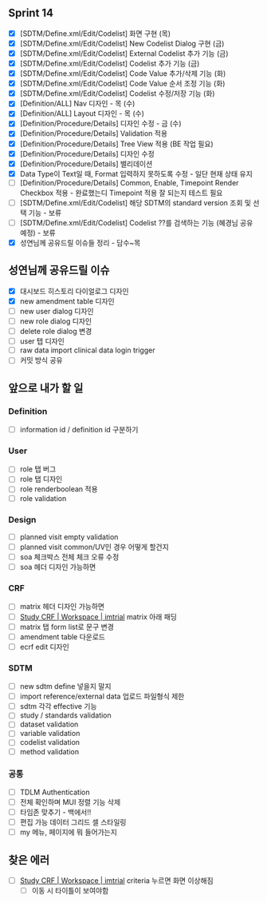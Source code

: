 ## Sprint 14

- [x] \[SDTM/Define.xml\/Edit/Codelist] 화면 구현 (목)
- [x] \[SDTM/Define.xml\/Edit/Codelist] New Codelist Dialog 구현 (금)
- [x] \[SDTM/Define.xml\/Edit/Codelist] External Codelist 추가 기능 (금)
- [x] \[SDTM/Define.xml\/Edit/Codelist] Codelist 추가 기능 (금)
- [x] \[SDTM/Define.xml\/Edit/Codelist] Code Value 추가/삭제 기능 (화)
- [x] \[SDTM/Define.xml\/Edit/Codelist] Code Value 순서 조정 기능 (화)
- [x] \[SDTM/Define.xml\/Edit/Codelist] Codelist 수정/저장 기능 (화)
- [x] \[Definition/ALL] Nav 디자인 - 목 (수)
- [x] \[Definition/ALL] Layout 디자인 - 목 (수)
- [x] \[Definition/Procedure/Details] 디자인 수정 - 금 (수)
- [x] \[Definition/Procedure/Details] Validation 적용
- [x] \[Definition/Procedure/Details] Tree View 적용 (BE 작업 필요)
- [x] \[Definition/Procedure/Details] 디자인 수정
- [x] \[Definition/Procedure/Details] 밸리데이션
- [x] Data Type이 Text일 때, Format 입력하지 못하도록 수정 - 일단 현재 상태 유지
- [ ] \[Definition/Procedure/Details] Common, Enable, Timepoint Render Checkbox 적용 - 완료했는디 Timepoint 적용 잘 되는지 테스트 필요
- [ ] \[SDTM/Define.xml\/Edit/Codelist] 해당 SDTM의 standard version 조회 및 선택 기능 - 보류
- [ ] \[SDTM/Define.xml\/Edit/Codelist] Codelist ??를 검색하는 기능 (혜경님 공유 예정) - 보류
- [x] 성연님께 공유드릴 이슈들 정리 - 담수~목

## 성연님께 공유드릴 이슈

- [x] 대시보드 히스토리 다이얼로그 디자인
- [x] new amendment table 디자인
- [ ] new user dialog 디자인
- [ ] new role dialog 디자인
- [ ] delete role dialog 변경
- [ ] user 탭 디자인
- [ ] raw data import clinical data login trigger
- [ ] 커밋 방식 공유

## 앞으로 내가 할 일

### Definition

- [ ] information id / definition id 구분하기

### User

- [ ] role 탭 버그
- [ ] role 탭 디자인
- [ ] role renderboolean 적용
- [ ] role validation

### Design

- [ ] planned visit empty validation
- [ ] planned visit common/UV인 경우 어떻게 할건지
- [ ] soa 체크박스 전체 체크 오류 수정
- [ ] soa 헤더 디자인 가능하면

### CRF

- [ ] matrix 헤더 디자인 가능하면
- [ ] [Study CRF | Workspace | imtrial](http://localhost:3000/tdlm/study/112/dashboard/crf/333/workspace/) matrix 아래 패딩
- [ ] matrix 탭 form list로 문구 변경
- [ ] amendment table 다운로드
- [ ] ecrf edit 디자인

### SDTM

- [ ] new sdtm define 넣을지 말지
- [ ] import reference/external data 업로드 파일형식 제한
- [ ] sdtm 각각 effective 기능
- [ ] study / standards validation
- [ ] dataset validation
- [ ] variable validation
- [ ] codelist validation
- [ ] method validation

### 공통

- [ ] TDLM Authentication
- [ ] 전체 확인하며 MUI 정렬 기능 삭제
- [ ] 타임존 맞추기 - 백에서!!
- [ ] 편집 가능 데이터 그리드 셀 스타일링
- [ ] my 메뉴, 페이지에 뭐 들어가는지

## 찾은 에러

- [ ] [Study CRF | Workspace | imtrial](http://localhost:3000/tdlm/study/112/dashboard/crf/333/workspace/#Criteria) criteria 누르면 화면 이상해짐
	- [ ] 이동 시 타이틀이 보여야함